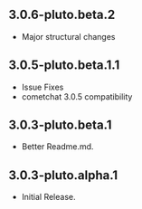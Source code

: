 ## 3.0.6-pluto.beta.2
* Major structural changes

## 3.0.5-pluto.beta.1.1
* Issue Fixes
* cometchat 3.0.5 compatibility

## 3.0.3-pluto.beta.1
* Better Readme.md.

## 3.0.3-pluto.alpha.1
* Initial Release.

